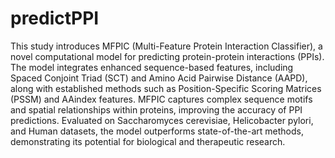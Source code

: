# predictPPI

This study introduces MFPIC (Multi-Feature Protein Interaction Classifier), a novel computational model for predicting protein-protein interactions (PPIs). The model integrates enhanced sequence-based features, including Spaced Conjoint Triad (SCT) and Amino Acid Pairwise Distance (AAPD), along with established methods such as Position-Specific Scoring Matrices (PSSM) and AAindex features. MFPIC captures complex sequence motifs and spatial relationships within proteins, improving the accuracy of PPI predictions. Evaluated on Saccharomyces cerevisiae, Helicobacter pylori, and Human datasets, the model outperforms state-of-the-art methods, demonstrating its potential for biological and therapeutic research​.
